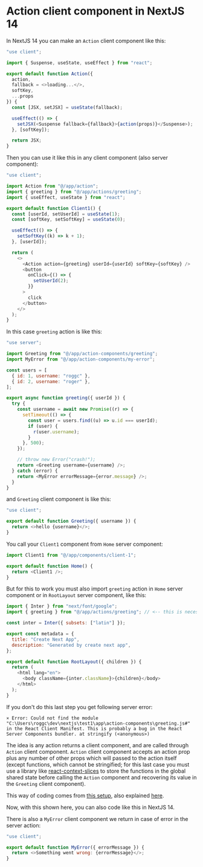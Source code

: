# Action client component in NextJS 14

In NextJS 14 you can make an `Action` client component like this:

```javascript
"use client";

import { Suspense, useState, useEffect } from "react";

export default function Action({
  action,
  fallback = <>loading...</>,
  softKey,
  ...props
}) {
  const [JSX, setJSX] = useState(fallback);

  useEffect(() => {
    setJSX(<Suspense fallback={fallback}>{action(props)}</Suspense>);
  }, [softKey]);

  return JSX;
}
```

Then you can use it like this in any client component (also server component):

```javascript
"use client";

import Action from "@/app/action";
import { greeting } from "@/app/actions/greeting";
import { useEffect, useState } from "react";

export default function Client1() {
  const [userId, setUserId] = useState(1);
  const [softKey, setSoftKey] = useState(0);

  useEffect(() => {
    setSoftKey((k) => k + 1);
  }, [userId]);

  return (
    <>
      <Action action={greeting} userId={userId} softKey={softKey} />
      <button
        onClick={() => {
          setUserId(2);
        }}
      >
        click
      </button>
    </>
  );
}
```

In this case `greeting` action is like this:

```javascript
"use server";

import Greeting from "@/app/action-components/greeting";
import MyError from "@/app/action-components/my-error";

const users = [
  { id: 1, username: "roggc" },
  { id: 2, username: "roger" },
];

export async function greeting({ userId }) {
  try {
    const username = await new Promise((r) => {
      setTimeout(() => {
        const user = users.find((u) => u.id === userId);
        if (user) {
          r(user.username);
        }
      }, 500);
    });

    // throw new Error("crash!");
    return <Greeting username={username} />;
  } catch (error) {
    return <MyError errorMessage={error.message} />;
  }
}
```

and `Greeting` client component is like this:

```javascript
"use client";

export default function Greeting({ username }) {
  return <>hello {username}</>;
}
```

You call your `Client1` component from `Home` server component:

```javascript
import Client1 from "@/app/components/client-1";

export default function Home() {
  return <Client1 />;
}
```

But for this to work you must also import `greeting` action in `Home` server component or in `RootLayout` server component, like this:

```javascript
import { Inter } from "next/font/google";
import { greeting } from "@/app/actions/greeting"; // <-- this is necessary, if not fails to compile

const inter = Inter({ subsets: ["latin"] });

export const metadata = {
  title: "Create Next App",
  description: "Generated by create next app",
};

export default function RootLayout({ children }) {
  return (
    <html lang="en">
      <body className={inter.className}>{children}</body>
    </html>
  );
}
```

If you don't do this last step you get following server error:

`⨯ Error: Could not find the module "C:\Users\roggc\dev\nextjs\test1\app\action-components\greeting.js#" in the React Client Manifest. This is probably a bug in the React Server Components bundler. at stringify (<anonymous>)`

The idea is any action returns a client component, and are called through `Action` client component. `Action` client component accepts an action prop plus any number of other props which will passed to the action itself (except functions, which cannot be stringified; for this last case you must use a library like [react-context-slices](https://react-context-slices.github.io/) to store the functions in the global shared state before calling the `Action` component and recovering its value in the `Greeting` client component).

This way of coding comes from [this setup](https://github.com/roggc/rsc-ssr), also explained [here](https://rsc-setup.netlify.app/).

Now, with this shown here, you can also code like this in NextJS 14.

There is also a `MyError` client component we return in case of error in the server action:

```javascript
"use client";

export default function MyError({ errorMessage }) {
  return <>Something went wrong: {errorMessage}</>;
}
```
